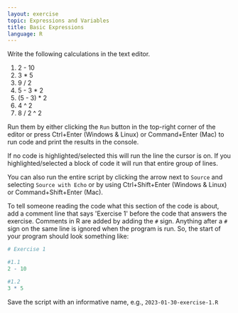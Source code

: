 ```yaml
---
layout: exercise
topic: Expressions and Variables
title: Basic Expressions
language: R
---
```


Write the following calculations in the text editor.

1. 2 - 10
2. 3 \* 5
3. 9 / 2
4. 5 - 3 \* 2
5. (5 - 3) \* 2
6. 4 ^ 2
7. 8 / 2 ^ 2

Run them by either clicking the `Run` button in the top-right corner of the editor or press Ctrl+Enter
(Windows & Linux) or Command+Enter (Mac) to run code and print the results in the console.

If no code is highlighted/selected this will run the line the cursor is on.
If you highlighted/selected a block of code it will run that entire group of lines.

You can also run the entire script by clicking the arrow next to `Source` and selecting `Source with Echo` or by using Ctrl+Shift+Enter
(Windows & Linux) or Command+Shift+Enter (Mac).

To tell someone reading the code what this section of the code is about,
add a comment line that says 'Exercise 1' before the code that answers
the exercise. Comments in R are added by adding the `#` sign.
Anything after a `#` sign on the same line is ignored when the program is
run. So, the start of your program should look something like:

```r
# Exercise 1

#1.1
2 - 10

#1.2
3 * 5
```

Save the script with an informative name, e.g., `2023-01-30-exercise-1.R`
